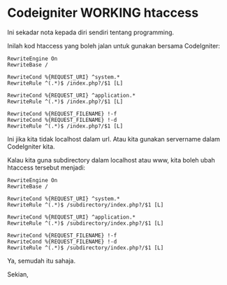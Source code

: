 # Codeigniter WORKING htaccess

Ini sekadar nota kepada diri sendiri tentang programming.

Inilah kod htaccess yang boleh jalan untuk gunakan bersama CodeIgniter:

	RewriteEngine On
	RewriteBase /

	RewriteCond %{REQUEST_URI} ^system.*
	RewriteRule ^(.*)$ /index.php?/$1 [L]

	RewriteCond %{REQUEST_URI} ^application.*
	RewriteRule ^(.*)$ /index.php?/$1 [L]

	RewriteCond %{REQUEST_FILENAME} !-f
	RewriteCond %{REQUEST_FILENAME} !-d
	RewriteRule ^(.*)$ /index.php?/$1 [L]

Ini jika kita tidak localhost dalam url. Atau kita gunakan servername dalam CodeIgniter kita.

Kalau kita guna subdirectory dalam localhost atau www, kita boleh ubah htaccess tersebut menjadi:

	RewriteEngine On
	RewriteBase /

	RewriteCond %{REQUEST_URI} ^system.*
	RewriteRule ^(.*)$ /subdirectory/index.php?/$1 [L]

	RewriteCond %{REQUEST_URI} ^application.*
	RewriteRule ^(.*)$ /subdirectory/index.php?/$1 [L]

	RewriteCond %{REQUEST_FILENAME} !-f
	RewriteCond %{REQUEST_FILENAME} !-d
	RewriteRule ^(.*)$ /subdirectory/index.php?/$1 [L]

Ya, semudah itu sahaja.

Sekian,